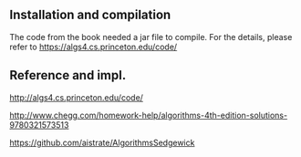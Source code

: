 Installation and compilation
--------------------------------
The code from the book needed a jar file to compile. For the details, please
refer to https://algs4.cs.princeton.edu/code/


Reference and impl.
--------------------
http://algs4.cs.princeton.edu/code/

http://www.chegg.com/homework-help/algorithms-4th-edition-solutions-9780321573513

https://github.com/aistrate/AlgorithmsSedgewick
